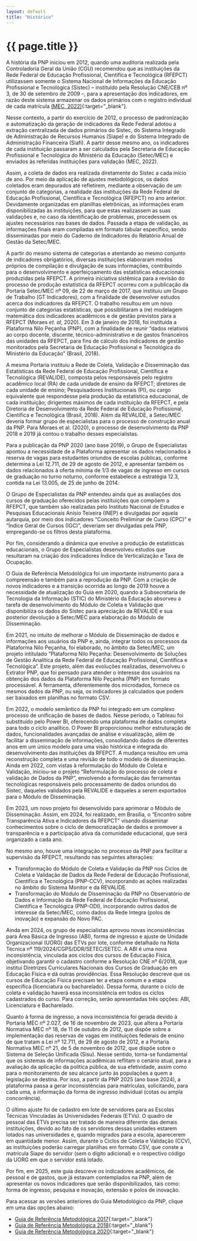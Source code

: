 ```yaml
---
layout: default
title: "Histórico"
---
```


<!-- Parte de Navegação

Veja qual é a o nome da próxima página e da anterior e adicione abaixo no formato:

[Anterior: Nome da páginas](/documentacao/caminho_do_arquivo)
[Próximo: Nome da páginas »](/documentacao/caminho_do_arquivo) 
-->

# {{ page.title }}

A história da PNP iniciou em 2012, quando uma auditoria realizada pela Controladoria Geral da União (CGU) recomendou que as instituições da Rede Federal de Educação Profissional, Científica e Tecnológica (RFEPCT) utilizassem somente o Sistema Nacional de Informações da Educação Profissional e Tecnológica (Sistec) – instituído pela Resolução CNE/CEB nº 3, de 30 de setembro de 2009 –, para a apresentação dos indicadores, em razão deste sistema armazenar os dados primários com o registro individual de cada matrícula [(MEC, 2022)](https://www.gov.br/mec/pt-br/pnp/historico "PNP: Histórico"){:target="_blank"}.

Nesse contexto, a partir do exercício de 2012, o processo de padronização e automatização da geração de indicadores da Rede Federal adotou a extração centralizada de dados primários do Sistec, do Sistema Integrado de Administração de Recursos Humanos (Siape) e do Sistema Integrado de Administração Financeira (Siafi). A partir desse mesmo ano, os indicadores de cada instituição passaram a ser calculados pela Secretaria de Educação Profissional e Tecnológica do Ministério da Educação (Setec/MEC) e enviados às referidas instituições para validação (MEC, 2022).

Assim, a coleta de dados era realizada diretamente do Sistec a cada início de ano. Por meio da aplicação de ajustes metodológicos, os dados coletados eram depurados até refletirem, mediante a observação de um conjunto de categorias, a realidade das instituições da Rede Federal de Educação Profissional, Científica e Tecnológica (RFEPCT) no ano anterior. Devidamente organizadas em planilhas eletrônicas, as informações eram disponibilizadas às instituições, para que estas realizassem as suas validações e, no caso da identificação de problemas, procedessem os ajustes necessários nas bases de dados. Passada a etapa de validação, as informações finais eram compiladas em formato tabular específico, sendo disseminadas por meio do Caderno de Indicadores do Relatório Anual de Gestão da Setec/MEC.

A partir do mesmo sistema de categorias e atentando ao mesmo conjunto de indicadores obrigatórios, diversas instituições elaboraram modos próprios de compilação e divulgação de suas informações, contribuindo para o desenvolvimento e aperfeiçoamento das estatísticas educacionais produzidas pela RFEPCT.
A primeira iniciativa sistêmica para a revisão do processo de produção estatística da RFEPCT ocorreu com a publicação da Portaria Setec/MEC nº 09, de 22 de março de 2017, que instituiu um Grupo de Trabalho (GT Indicadores), com a finalidade de desenvolver estudos acerca dos indicadores da RFEPCT. O trabalho resultou em um novo conjunto de categorias estatísticas, que possibilitaram a (re) modelagem matemática dos indicadores acadêmicos e de gestão previstos para a RFEPCT (Moraes _et. al_, 2020).
Em 3 de janeiro de 2018, foi instituída a Plataforma Nilo Peçanha (PNP), com a finalidade de reunir “dados relativos ao corpo docente, discente, técnico-administrativo e de gastos financeiros das unidades da RFEPCT, para fins de cálculo dos indicadores de gestão monitorados pela Secretaria de Educação Profissional e Tecnológica do Ministério da Educação” (Brasil, 2018).

A mesma Portaria instituiu a Rede de Coleta, Validação e Disseminação das Estatísticas da Rede Federal de Educação Profissional, Científica e Tecnológica (REVALIDE), composta pelos responsáveis pelo registro acadêmico local (RA) de cada unidade de ensino da RFEPCT; diretores de cada unidade de ensino; Pesquisadores Institucionais (PI), ou cargo equivalente que respondesse pela produção da estatística educacional, de cada instituição; dirigentes máximos de cada instituição da RFEPCT, e pela Diretoria de Desenvolvimento da Rede Federal de Educação Profissional, Científica e Tecnológica (Brasil, 2018). Além da REVALIDE, a Setec/MEC deveria formar grupo de especialistas para o processo de construção anual da PNP. Para Moraes et al. (2020), o processo de desenvolvimento da PNP 2018 e 2019 já contou o trabalho desses especialistas.

Para a publicação da PNP 2020 (ano base 2019), o Grupo de Especialistas apontou a necessidade de a Plataforma apresentar os dados relacionados à reserva de vagas para estudantes oriundos de escolas públicas, conforme determina a Lei 12.711, de 29 de agosto de 2012, e apresentar também os dados relacionados à oferta mínima de 1/3 de vagas de ingresso em cursos de graduação no turno noturno, conforme estabelece a estratégia 12.3, contida na Lei 13.005, de 25 de junho de 2014.

O Grupo de Especialistas da PNP entendeu ainda que as avaliações dos cursos de graduação oferecidos pelas instituições que compõem a RFEPCT, que também são realizadas pelo Instituto Nacional de Estudos e Pesquisas Educacionais Anísio Teixeira (INEP) e divulgadas por aquela autarquia, por meio dos indicadores “Conceito Preliminar de Curso (CPC)” e “Índice Geral de Cursos (IGC)”, deveriam ser divulgadas pela PNP, empregando-se os filtros desta plataforma.

Por fim, considerando a dinâmica que envolve a produção de estatísticas educacionais, o Grupo de Especialistas desenvolveu estudos que resultaram na criação dos indicadores Índice de Verticalização e Taxa de Ocupação.

O Guia de Referência Metodológica foi um importante instrumento para a compreensão e também para a reprodução da PNP. Com a criação de novos indicadores e a transição ocorrida ao longo de 2019 houve a necessidade de atualização do Guia em 2020, quando a Subsecretaria de Tecnologia da Informação (STIC) do Ministério da Educação absorveu a tarefa de desenvolvimento do Módulo de Coleta e Validação que disponibiliza os dados do Sistec para apreciação da REVALIDE e sua posterior devolução à Setec/MEC para elaboração do Módulo de Disseminação.

Em 2021, no intuito de melhorar o Módulo de Disseminação de dados e informações aos usuários da PNP e, ainda, integrar todos os processos da Plataforma Nilo Peçanha, foi elaborado, no âmbito da Setec/MEC, um projeto intitulado “Plataforma Nilo Peçanha: Desenvolvimento de Soluções de Gestão Analítica da Rede Federal de Educação Profissional, Científica e Tecnológica”. Este projeto, além das evoluções realizadas, desenvolveu o Extrator PNP, que foi pensado para atender o interesse dos usuários na obtenção dos dados da Plataforma Nilo Peçanha (PNP) em formato processável. A ferramenta, diferentemente dos microdados, fornece os mesmos dados da PNP, ou seja, os indicadores já calculados que podem ser baixados em planilhas no formato CSV.

Em 2022, o modelo semântico da PNP foi integrado em um complexo processo de unificação de bases de dados. Nesse período, o Tableau foi substituído pelo Power BI, oferecendo uma plataforma de dados completa para todo o ciclo analítico. O Power BI proporcionou melhor estruturação de dados, funcionalidades avançadas de análise e visualização, além de facilitar a disseminação de informações, consolidando dados de diferentes anos em um único modelo para uma visão histórica e integrada do desenvolvimento das instituições da RFEPCT. A mudança resultou em uma reconstrução completa e uma revisão de todo o modelo de disseminação.
Ainda em 2022, com vistas à reformulação do Módulo de Coleta e Validação, iniciou-se o projeto “Reformulação do processo de coleta e validação de Dados da PNP”, envolvendo a formulação das ferramentas tecnológicas responsáveis pelo processamento de dados oriundos do Sistec, daqueles validados pela REVALIDE e daqueles a serem exportados para o Módulo de Disseminação.

Em 2023, um novo projeto foi desenvolvido para aprimorar o Módulo de Disseminação. Assim, em 2024, foi realizado, em Brasília, o “Encontro sobre Transparência Ativa e Indicadores da RFEPCT” visando disseminar conhecimentos sobre o ciclo de democratização de dados e promover a transparência e a participação ativa da comunidade educacional, que será organizado a cada ano.

No mesmo ano, houve uma integração no processo da PNP para facilitar a supervisão da RFEPCT, resultando nas seguintes alterações:

* Transformação do Módulo de Coleta e Validação da PNP nos Ciclos de Coleta e Validação de Dados da Rede Federal de Educação Profissional, Científica e Tecnológica (PNP-CCV), incorporando as ações realizadas no âmbito do Sistema Monitor e da REVALIDE.
* Transformação do Módulo de Disseminação da PNP no Observatório de Dados e Informação da Rede Federal de Educação Profissional, Científica e Tecnológica (PNP-ODI), incorporando outros dados de interesse da Setec/MEC, como dados da Rede Integra (polos de inovação) e expansão do Novo PAC.

Ainda em 2024, os grupo de especialistas aprovou novas inconsistências para Área Básica de Ingresso (ABI), forma de ingresso e ajuste de Unidade Organizacional (UORG) das ETVs por lote, conforme detalhado na Nota Técnica nº 119/2024/CGPS/DDR/SETEC/SETEC. A ABI é uma nova inconsistência, vinculada aos ciclos dos cursos de Educação Física, objetivando garantir o cadastro conforme a Resolução CNE nº 6/2018, que institui Diretrizes Curriculares Nacionais dos Cursos de Graduação em Educação Física e dá outras providências. Essa Resolução descreve que os cursos de Educação Física precisam ter a etapa comum e a etapa específica (licenciatura ou bacharelado). Dessa forma, durante o ciclo de coleta e validação haverá essa inconsistência em todos os ciclos cadastrados do curso. Para correção, serão apresentadas três opções: ABI, Licenciatura e Bacharelado.

Quanto à forma de ingresso, a nova inconsistência foi gerada devido à Portaria MEC nº 2.027, de 16 de novembro de 2023, que altera a Portaria Normativa MEC nº 18, de 11 de outubro de 2012, que dispõe sobre a implementação das reservas de vagas em instituições federais de ensino de que tratam a Lei nº 12.711, de 29 de agosto de 2012, e a Portaria Normativa MEC nº 21, de 5 de novembro de 2012, que dispõe sobre o Sistema de Seleção Unificada (Sisu). Nesse sentido, torna-se fundamental que os sistemas de informações acadêmicas reflitam o cenário atual, para a avaliação da aplicação da política pública, de sua efetividade, assim como para o monitoramento de seu alcance junto às populações a quem a legislação se destina. Por isso, a partir da PNP 2025 (ano base 2024), a plataforma passa a gerar inconsistências para matrículas, solicitando, para cada uma, a informação da forma de ingresso individual (cotas ou ampla concorrência).

O último ajuste foi de cadastro em lote de servidores para as Escolas Técnicas Vinculadas às Universidades Federais (ETVs). O quadro de pessoal das ETVs precisa ser tratado de maneira diferente das demais instituições, devido ao fato de os servidores dessas unidades estarem lotados nas universidades e, quando migrados para a escola, aparecerem em quantidade menor. Assim, durante o Ciclos de Coleta e Validação (CCV), as instituições poderão carregar planilhas em formato CSV, que conste a matrícula Siape do servidor (sem o dígito adicional) e o respectivo código da UORG em que o servidor está lotado.

Por fim, em 2025, este guia descreve os indicadores acadêmicos, de pessoal e de gastos, que já estavam contemplados na PNP, além de apresentar os novos indicadores que serão disponibilizados, tais como: forma de ingresso, pesquisa e inovação, extensão e polos de inovação.

Para acessar as versões anteriores do Guia Metodológico da PNP, clique em uma das opções abaixo:

* [Guia de Referência Metodológica 2017](https://dadosabertos.mec.gov.br/pnp/item/65-2017-guia-de-referencia-metodologica){:target="_blank"}
* [Guia de Referência Metodológica 2018](https://dadosabertos.mec.gov.br/images/conteudo/pnp/2019/guia-referencia-2019.pdf){:target="_blank"}
* [Guia de Referência Metodológica 2020](https://dadosabertos.mec.gov.br/images/pdf/grm-2020-isbn-revisado.pdf){:target="_blank"}